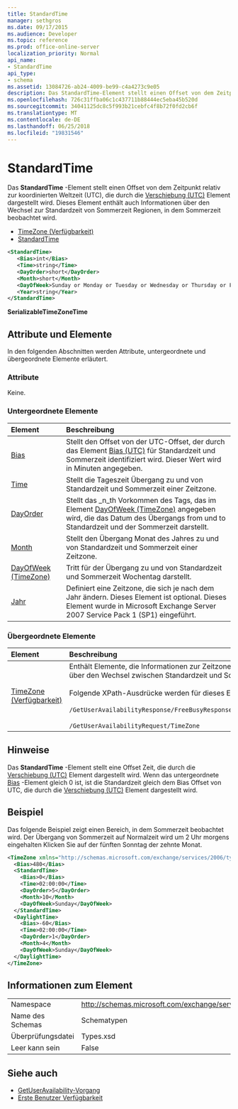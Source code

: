 ```yaml
---
title: StandardTime
manager: sethgros
ms.date: 09/17/2015
ms.audience: Developer
ms.topic: reference
ms.prod: office-online-server
localization_priority: Normal
api_name:
- StandardTime
api_type:
- schema
ms.assetid: 13084726-ab24-4009-be99-c4a4273c9e05
description: Das StandardTime-Element stellt einen Offset von dem Zeitpunkt relativ zur koordinierten Weltzeit (UTC), die durch die Verschiebung (UTC) Element dargestellt wird. Dieses Element enthält auch Informationen über den Wechsel zur Standardzeit von Sommerzeit Regionen, in dem Sommerzeit beobachtet wird.
ms.openlocfilehash: 726c31ffba06c1c437711b88444ec5eba45b520d
ms.sourcegitcommit: 34041125dc8c5f993b21cebfc4f8b72f0fd2cb6f
ms.translationtype: MT
ms.contentlocale: de-DE
ms.lasthandoff: 06/25/2018
ms.locfileid: "19831546"
---
```

# <a name="standardtime"></a>StandardTime

Das **StandardTime** -Element stellt einen Offset von dem Zeitpunkt relativ zur koordinierten Weltzeit (UTC), die durch die [Verschiebung (UTC)](bias-utc.md) Element dargestellt wird. Dieses Element enthält auch Informationen über den Wechsel zur Standardzeit von Sommerzeit Regionen, in dem Sommerzeit beobachtet wird. 
  
- [TimeZone (Verfügbarkeit)](timezone-availability.md)
- [StandardTime](standardtime.md)
  
```xml
<StandardTime>
   <Bias>int</Bias>
   <Time>string</Time>
   <DayOrder>short</DayOrder>
   <Month>short</Month>
   <DayOfWeek>Sunday or Monday or Tuesday or Wednesday or Thursday or Friday or Saturday</DayOfWeek>
   <Year>string</Year>
</StandardTime>
```

 **SerializableTimeZoneTime**
## <a name="attributes-and-elements"></a>Attribute und Elemente

In den folgenden Abschnitten werden Attribute, untergeordnete und übergeordnete Elemente erläutert.
  
### <a name="attributes"></a>Attribute

Keine.
  
### <a name="child-elements"></a>Untergeordnete Elemente

|**Element**|**Beschreibung**|
|:-----|:-----|
|[Bias](bias.md) <br/> |Stellt den Offset von der UTC-Offset, der durch das Element [Bias (UTC)](bias-utc.md) für Standardzeit und Sommerzeit identifiziert wird. Dieser Wert wird in Minuten angegeben.  <br/> |
|[Time](time.md) <br/> |Stellt die Tageszeit Übergang zu und von Standardzeit und Sommerzeit einer Zeitzone.  <br/> |
|[DayOrder](dayorder.md) <br/> |Stellt das _n_th Vorkommen des Tags, das im Element [DayOfWeek (TimeZone)](dayofweek-timezone.md) angegeben wird, die das Datum des Übergangs from und to Standardzeit und der Sommerzeit darstellt.  <br/> |
|[Month](month.md) <br/> |Stellt den Übergang Monat des Jahres zu und von Standardzeit und Sommerzeit einer Zeitzone.  <br/> |
|[DayOfWeek (TimeZone)](dayofweek-timezone.md) <br/> |Tritt für der Übergang zu und von Standardzeit und Sommerzeit Wochentag darstellt.  <br/> |
|[Jahr](year.md) <br/> |Definiert eine Zeitzone, die sich je nach dem Jahr ändern. Dieses Element ist optional. Dieses Element wurde in Microsoft Exchange Server 2007 Service Pack 1 (SP1) eingeführt.  <br/> |
   
### <a name="parent-elements"></a>Übergeordnete Elemente

|**Element**|**Beschreibung**|
|:-----|:-----|
|[TimeZone (Verfügbarkeit)](timezone-availability.md) <br/> | Enthält Elemente, die Informationen zur Zeitzone zu identifizieren. Dieses Element enthält auch Informationen über den Wechsel zwischen Standardzeit und Sommerzeit. <br/><br/>Folgende XPath-Ausdrücke werden für dieses Element verwendet: <br/> <br/>  `/GetUserAvailabilityResponse/FreeBusyResponseArray/FreeBusyResponse/FreeBusyView/WorkingHours/TimeZone` <br/> <br/> `/GetUserAvailabilityRequest/TimeZone` <br/> |
   
## <a name="remarks"></a>Hinweise

Das **StandardTime** -Element stellt eine Offset Zeit, die durch die [Verschiebung (UTC)](bias-utc.md) Element dargestellt wird. Wenn das untergeordnete [Bias](bias.md) -Element gleich 0 ist, ist die Standardzeit gleich dem Bias Offset von UTC, die durch die [Verschiebung (UTC)](bias-utc.md) Element dargestellt wird. 
  
## <a name="example"></a>Beispiel

Das folgende Beispiel zeigt einen Bereich, in dem Sommerzeit beobachtet wird. Der Übergang von Sommerzeit auf Normalzeit wird um 2 Uhr morgens eingehalten Klicken Sie auf der fünften Sonntag der zehnte Monat.
  
```xml
<TimeZone xmlns="http://schemas.microsoft.com/exchange/services/2006/types">
  <Bias>480</Bias>
  <StandardTime>
    <Bias>0</Bias>
    <Time>02:00:00</Time>
    <DayOrder>5</DayOrder>
    <Month>10</Month>
    <DayOfWeek>Sunday</DayOfWeek>
  </StandardTime>
  <DaylightTime>
    <Bias>-60</Bias>
    <Time>02:00:00</Time>
    <DayOrder>1</DayOrder>
    <Month>4</Month>
    <DayOfWeek>Sunday</DayOfWeek>
  </DaylightTime>
</TimeZone>
```

## <a name="element-information"></a>Informationen zum Element

|||
|:-----|:-----|
|Namespace  <br/> |http://schemas.microsoft.com/exchange/services/2006/types  <br/> |
|Name des Schemas  <br/> |Schematypen  <br/> |
|Überprüfungsdatei  <br/> |Types.xsd  <br/> |
|Leer kann sein  <br/> |False  <br/> |
   
## <a name="see-also"></a>Siehe auch

- [GetUserAvailability-Vorgang](getuseravailability-operation.md)
- [Erste Benutzer Verfügbarkeit](http://msdn.microsoft.com/library/d4133fcb-9b0f-4e6b-aadf-a389da83516a%28Office.15%29.aspx)

